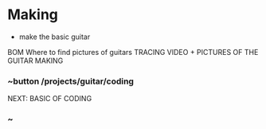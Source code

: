 # Making

* make the basic guitar

BOM
Where to find pictures of guitars
TRACING
VIDEO + PICTURES OF THE GUITAR MAKING

### ~button /projects/guitar/coding
NEXT: BASIC OF CODING
### ~